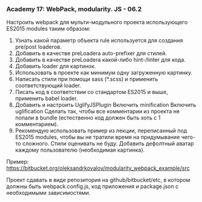 ### Academy 17: WebPack, modularity. JS - 06.2

Настроить webpack для мульти-модульного проекта использующего ES2015 modules таким образом: 
1. Узнать какой параметр объекта rule используется для создания pre/post loaderов.
2. Добавить в качестве preLoadera auto-prefixer для стилей.
3. Добавить в качестве preLoadera какой-либо hint-/linter для кода.
4. Добавить loader для картинок. 
5. Использовать в проекте как минимум одну загруженную картинку.
6. Написать стили при помощи sass (*.scss) и применить соответствующий loader. 
7. Писать код в соответствии со стандартом ES2015 и выше, применить babel loader. 
8. Добавить и настроить UglifyJSPlugin Включить minification Включить uglification Сделать так, чтобы все комментарии из проекта не попали в bundle (естественно код должен быть хоть с 1 комментарием).
9. Рекомендую использовать пример из лекции, переписанный под ES2015 modules, чтобы вы не тратили время на придумывание чего-то сложного. Стили оценивать не буду. Добавить дефолтный аватар каждому пользователю (необходимая картинка).

Пример:
https://bitbucket.org/oleksandrkovalov/modularity_webpack_example/src

Проект сдавать в виде репозитория на github/bitbucket/etc, в котором должны быть webpack.config.js, код приложения и package.json с необходимыми зависимостями.